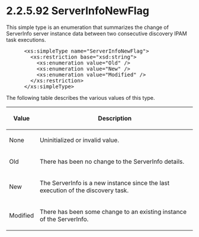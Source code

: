 <html dir="LTR" xmlns:mshelp="http://msdn.microsoft.com/mshelp" xmlns:ddue="http://ddue.schemas.microsoft.com/authoring/2003/5" xmlns:xlink="http://www.w3.org/1999/xlink" xmlns:tool="http://www.microsoft.com/tooltip">
 <body>
 <div id="header">
 <h1 class="heading">2.2.5.92 ServerInfoNewFlag</h1>
 </div>
 <div id="mainSection">
 <div id="mainBody">
 <div id="allHistory" class="saveHistory"></div>
 <div id="sectionSection0" class="section" name="collapseableSection">
 

<p>This simple type is an enumeration that summarizes the
change of ServerInfo server instance data between two consecutive discovery
IPAM task executions. </p>

<dl>
<dd>
<div><pre> &lt;xs:simpleType name=&quot;ServerInfoNewFlag&quot;&gt;
   &lt;xs:restriction base=&quot;xsd:string&quot;&gt;
     &lt;xs:enumeration value=&quot;Old&quot; /&gt;
     &lt;xs:enumeration value=&quot;New&quot; /&gt;
     &lt;xs:enumeration value=&quot;Modified&quot; /&gt;
   &lt;/xs:restriction&gt;
 &lt;/xs:simpleType&gt;
</pre></div>
</dd></dl>

<p>The following table describes the various values of this
type.</p>

<table>
 <thead>
 <tr>
 <th>
 <p>Value</p>
 </th>
 <th>
 <p>Description</p>
 </th>
 </tr>
 </thead>
 <tr>
 <td>
 <p>None</p>
 </td>
 <td>
 <p>Uninitialized or invalid value.</p>
 </td>
 </tr>
 <tr>
 <td>
 <p>Old</p>
 </td>
 <td>
 <p>There has been no change to the ServerInfo details.</p>
 </td>
 </tr>
 <tr>
 <td>
 <p>New</p>
 </td>
 <td>
 <p>The ServerInfo is a new instance since the last
 execution of the discovery task.</p>
 </td>
 </tr>
 <tr>
 <td>
 <p>Modified</p>
 </td>
 <td>
 <p>There has been some change to an existing instance of
 the ServerInfo.</p>
 </td>
 </tr>
</table>

<p> </p>


 </div>
 </div>
 </div>
 </body>
</html>